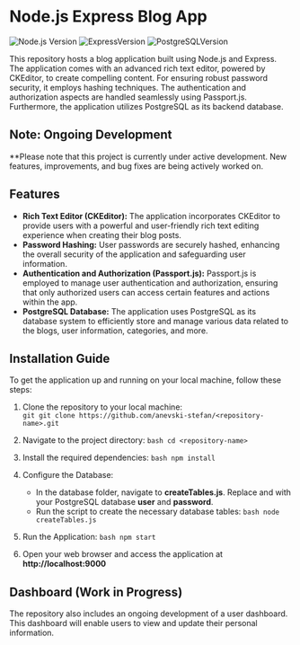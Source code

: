# Node.js Express Blog App

![Node.js Version](https://img.shields.io/badge/node-v16.20.1-green.svg) ![ExpressVersion](https://img.shields.io/badge/express-v4.18.2-blue.svg) ![PostgreSQLVersion](https://img.shields.io/badge/postgresql-v15.3-orange.svg)

This repository hosts a blog application built using Node.js and Express. The application comes with an advanced rich text editor, powered by CKEditor, to create compelling content. For ensuring robust password security, it employs hashing techniques. The authentication and authorization aspects are handled seamlessly using Passport.js. Furthermore, the application utilizes PostgreSQL as its backend database.

## Note: Ongoing Development

\*\*Please note that this project is currently under active development. New features, improvements, and bug fixes are being actively worked on.

## Features

- **Rich Text Editor (CKEditor):** The application incorporates CKEditor to provide users with a powerful and user-friendly rich text editing experience when creating their blog posts.
- **Password Hashing:** User passwords are securely hashed, enhancing the overall security of the application and safeguarding user information.
- **Authentication and Authorization (Passport.js):** Passport.js is employed to manage user authentication and authorization, ensuring that only authorized users can access certain features and actions within the app.
- **PostgreSQL Database:** The application uses PostgreSQL as its database system to efficiently store and manage various data related to the blogs, user information, categories, and more.

## Installation Guide

To get the application up and running on your local machine, follow these steps:

1. Clone the repository to your local machine: <br/>
   `git git clone https://github.com/anevski-stefan/<repository-name>.git `

2. Navigate to the project directory:
   `bash cd <repository-name> `

3. Install the required dependencies:
   `bash npm install `

4. Configure the Database:
   - In the database folder, navigate to **createTables.js**. Replace **<db-user>** and **<db-password>** with your PostgreSQL database **user** and **password**.
   - Run the script to create the necessary database tables:
     `bash node createTables.js`
5. Run the Application:
   `bash npm start`
6. Open your web browser and access the application at **http://localhost:9000**

## Dashboard (Work in Progress)

The repository also includes an ongoing development of a user dashboard. This dashboard will enable users to view and update their personal information.
